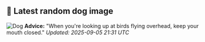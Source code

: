 ## 🐶 Latest random dog image
![Dog](https://images.dog.ceo/breeds/frise-bichon/jh-ezio-1.jpg)
**Advice:** "When you're looking up at birds flying overhead, keep your mouth closed."
*Updated: 2025-09-05 21:31 UTC*
